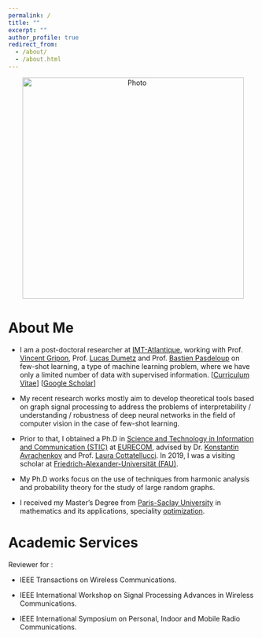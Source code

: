 ```yaml
---
permalink: /
title: ""
excerpt: ""
author_profile: true
redirect_from: 
  - /about/
  - /about.html
---
```


<p align="center">
  <img src="https://mouniahamidouche.github.io/files/mounia1.jpg?raw=true" alt="Photo" style="width: 450px;"/> 
</p>

# About Me 
* I am a post-doctoral researcher at [IMT-Atlantique](https://www.imt-atlantique.fr/fr), working with Prof. [Vincent Gripon](http://www.vincent-gripon.com), Prof. [Lucas Dumetz](https://www.imt-atlantique.fr/en/person/lucas-drumetz) and Prof. [Bastien Pasdeloup](https://scholar.google.fr/citations?user=dKOgoG4AAAAJ&hl=en) on few-shot learning, a type of machine learning problem, where we have only a limited number of data with supervised information. [[Curriculum Vitae](http://mouniahamidouche.github.io/files/mounia_cv.pdf)] [[Google Scholar](https://scholar.google.com/citations?user=mMEdVfoAAAAJ&hl=en)]

* My recent research works mostly aim to develop theoretical tools based on graph signal processing to address the problems of interpretability / understanding / robustness of deep neural networks in the field of computer vision in the case of few-shot learning.

 * Prior to that, I obtained a Ph.D in [Science and Technology in Information and Communication (STIC)](http://edstic.i3s.unice.fr/en/node/68) at [EURECOM](http://www.eurecom.fr/fr), advised by Dr. [Konstantin Avrachenkov](https://www-sop.inria.fr/members/Konstantin.Avratchenkov/me.html) and Prof. [Laura Cottatellucci](http://www.eurecom.fr/fr/people/cottatellucci-laura). In 2019, I was a visiting scholar at [Friedrich-Alexander-Universität (FAU)](https://www.fau.eu).
 

* My Ph.D works focus on the use of techniques from harmonic analysis and probability theory for the study of large random graphs. 


* I received my Master’s Degree from [Paris-Saclay University](https://www.universite-paris-saclay.fr) in mathematics and its applications, speciality [optimization](https://www.universite-paris-saclay.fr/en/formation/master/mathematics-and-applications/m2-optimization). 

# Academic Services

 Reviewer for :
* IEEE Transactions on Wireless Communications.

* IEEE International Workshop on Signal Processing Advances in Wireless Communications.

* IEEE International Symposium on Personal, Indoor and Mobile Radio Communications.










